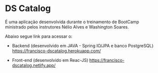 # DS Catalog

É uma aplicação desenvolvida durante o treinamento de BootCamp ministrado pelos instrutores Nélio Alves e Washington Soares.

Abaixo segue link para acessar o:

- Backend (desenvolvido em JAVA - Spring IO/JPA e banco PostgreSQL)
https://francisco-dscatalog.herokuapp.com/

- Front-end (desenvolvido em Reac-JS)
https://francisco-dscatalog.netlify.app/
